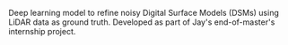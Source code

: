 Deep learning model to refine noisy Digital Surface Models (DSMs) using LiDAR data as ground truth.
Developed as part of Jay's end-of-master's internship project.

